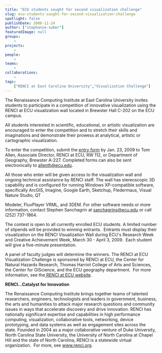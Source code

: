 ```yaml
---
title: "ECU students sought for second visualization challenge"
slug: ecu-students-sought-for-second-visualization-challenge
spotlight: false
publishDate: 2008-11-24
author: ["stephanie-suber"]
featuredImage: null
groups:
    - 
projects:
    - 
people:
    - 
teams: 
    - 
collaborations:
    - 
tags:
    ["RENCI at East Carolina University","Visualization Challenge"]
---
```

<p style="text-align: left;">The Renaissance Computing Institute at East Carolina University invites students to participate in a competition of innovative visualization using the RENCI at ECU visualization wall located in Brewster Hall C-202 on the ECU campus.</p>


All students interested in scientific, educational, or artistic visualization are encouraged to enter the competition and to stretch their skills and imaginations and demonstrate their prowess at analytical, artistic or cartographic visualization.

To enter the competition, submit the <a href="http://www.ecu.edu/renci/docs/Vis_challenge_2009_Entry%20form.doc" target="_blank">entry form</a> by Jan. 23, 2009 to Tom Allen, Associate Director, RENCI at ECU, RW 112, or Department of Geography, Brewster A-227. Completed forms can also be sent electronically to <a href="mailto:allenth@ecu.edu">allenth@ecu.edu</a>.

All those who enter will be given access to the visualization wall and ongoing technical assistance by RENCI staff. The wall has stereoscopic 3D capability and is configured for running Windows XP-compatible software, specifically ArcGIS, Imagine, Google Earth, Sketchup, Fledermaus, Visual Nature Studio, QT

Modeler, FluxPlayer VRML, and 3DEM. For other software needs or more information, contact Stephen Sanchagrin at <a href="mailto:sanchagrins@ecu.edu">sanchagrins@ecu.edu</a> or call (252) 737-1864.

The contest is open to all currently enrolled ECU students. A limited number of stipends will be provided to winning entrants.  Entrants must display their visualization on the RENCI Visualization Wall during ECU's Research Week and Creative Achievement Week, March 30 - April 3, 2009.  Each student will give a five-minute presentation.

A panel of faculty judges will determine the winners. The RENCI at ECU Visualization Challenge is sponsored by RENCI at ECU, the Center for Natural Hazards Research, Thomas Harriot College of Arts and Sciences, the Center for GIScience, and the ECU geography department.  For more information, see the<a href="http://www.ecu.edu/renci" target="_blank"> RENCI at ECU website</a>.

<strong>RENCI…Catalyst for Innovation</strong>

The Renaissance Computing Institute brings together teams of talented researchers, engineers, technologists and leaders in government, business, the arts and humanities to attack major research questions and community issues in ways that accelerate discovery and drive innovation. RENCI has nationally significant expertise and capabilities in high performance computing, visualization, collaborative tools, networking, device prototyping, and data systems as well as engagement sites across the state. Founded in 2004 as a major collaborative venture of Duke University, North Carolina State University, the University of North Carolina at Chapel Hill and the state of North Carolina, RENCI is a statewide virtual organization.  For more, see <a href="https://www.renci.org/">www.renci.org</a>.
